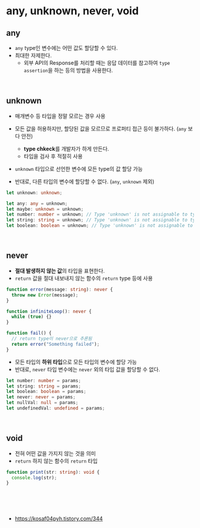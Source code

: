 # any, unknown, never, void

## any

- `any` type인 변수에는 어떤 값도 할당할 수 있다.
- 최대한 자제한다.
  - 외부 API의 Response를 처리할 때는 응답 데이터를 참고하여 `type assertion`을 하는 등의 방법을 사용한다.

<br/>

## unknown

- 매개변수 등 타입을 정말 모르는 경우 사용

- 모든 값을 허용하지만, 할당된 값을 모르므로 프로퍼티 접근 등이 불가하다. (`any` 보다 안전)

  - **type chkeck**를 개발자가 하게 만든다.
  - 타입을 검사 후 적절히 사용

- `unknown` 타입으로 선언한 변수에 모든 type의 값 할당 가능
- 반대로, 다른 타입의 변수에 할당할 수 없다. (`any`, `unknown` 제외)

````ts
let unknown: unknown;

let any: any = unknown;
let maybe: unknown = unknown;
let number: number = unknown; // Type 'unknown' is not assignable to type 'number'.
let string: string = unknown; // Type 'unknown' is not assignable to type 'string'.
let boolean: boolean = unknown; // Type 'unknown' is not assignable to type 'boolean'.```
````

<br/>

## never

- **절대 발생하지 않는 값**의 타입을 표현한다.
- `return` 값을 절대 내보내지 않는 함수의 `return` type 등에 사용

```ts
function error(message: string): never {
  throw new Error(message);
}

function infiniteLoop(): never {
  while (true) {}
}

function fail() {
  // return type이 never으로 추론됨
  return error("Something failed");
}
```

- 모든 타입의 **하위 타입**으로 모든 타입의 변수에 할당 가능
- 반대로, `never` 타입 변수에는 `never` 외의 타입 값을 할당할 수 없다.

```ts
let number: number = params;
let string: string = params;
let boolean: boolean = params;
let never: never = params;
let nullVal: null = params;
let undefinedVal: undefined = params;
```

<br/>

## void

- 전혀 어떤 값을 가지지 않는 것을 의미
- `return` 하지 않는 함수의 `return` 타입

```ts
function print(str: string): void {
  console.log(str);
}
```

<br/>
<br/>
<br/>

- https://kosaf04pyh.tistory.com/344
